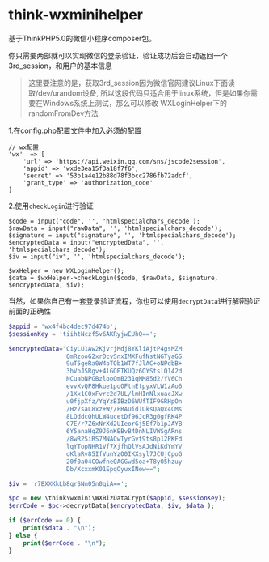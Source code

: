 # think-wxminihelper
基于ThinkPHP5.0的微信小程序composer包。 

你只需要两部就可以实现微信的登录验证，验证成功后会自动返回一个3rd_session，和用户的基本信息

> 这里要注意的是，获取3rd_session因为微信官网建议Linux下面读取/dev/urandom设备,
所以这段代码只适合用于linux系统，但是如果你需要在Windows系统上测试，那么可以修改
WXLoginHelper下的randomFromDev方法

1.在config.php配置文件中加入必须的配置

```
// wx配置
'wx'  => [
    'url' => 'https://api.weixin.qq.com/sns/jscode2session',
    'appid' => 'wxde3ea15f3a18f7f6',
    'secret' => '53b1a4e12b88d78f3bcc2786fb72adcf',
    'grant_type' => 'authorization_code'
]
```

2.使用```checkLogin```进行验证

```
$code = input("code", '', 'htmlspecialchars_decode');
$rawData = input("rawData", '', 'htmlspecialchars_decode');
$signature = input("signature", '', 'htmlspecialchars_decode');
$encryptedData = input("encryptedData", '', 'htmlspecialchars_decode');
$iv = input("iv", '', 'htmlspecialchars_decode');

$wxHelper = new WXLoginHelper();
$data = $wxHelper->checkLogin($code, $rawData, $signature, $encryptedData, $iv);
```


当然，如果你自己有一套登录验证流程，你也可以使用```decryptData```进行解密验证前面的正确性

```php
$appid = 'wx4f4bc4dec97d474b';
$sessionKey = 'tiihtNczf5v6AKRyjwEUhQ==';

$encryptedData="CiyLU1Aw2KjvrjMdj8YKliAjtP4gsMZM
                QmRzooG2xrDcvSnxIMXFufNstNGTyaGS
                9uT5geRa0W4oTOb1WT7fJlAC+oNPdbB+
                3hVbJSRgv+4lGOETKUQz6OYStslQ142d
                NCuabNPGBzlooOmB231qMM85d2/fV6Ch
                evvXvQP8Hkue1poOFtnEtpyxVLW1zAo6
                /1Xx1COxFvrc2d7UL/lmHInNlxuacJXw
                u0fjpXfz/YqYzBIBzD6WUfTIF9GRHpOn
                /Hz7saL8xz+W//FRAUid1OksQaQx4CMs
                8LOddcQhULW4ucetDf96JcR3g0gfRK4P
                C7E/r7Z6xNrXd2UIeorGj5Ef7b1pJAYB
                6Y5anaHqZ9J6nKEBvB4DnNLIVWSgARns
                /8wR2SiRS7MNACwTyrGvt9ts8p12PKFd
                lqYTopNHR1Vf7XjfhQlVsAJdNiKdYmYV
                oKlaRv85IfVunYzO0IKXsyl7JCUjCpoG
                20f0a04COwfneQAGGwd5oa+T8yO5hzuy
                Db/XcxxmK01EpqOyuxINew==";

$iv = 'r7BXXKkLb8qrSNn05n0qiA==';

$pc = new \think\wxmini\WXBizDataCrypt($appid, $sessionKey);
$errCode = $pc->decryptData($encryptedData, $iv, $data );

if ($errCode == 0) {
    print($data . "\n");
} else {
    print($errCode . "\n");
}

```
